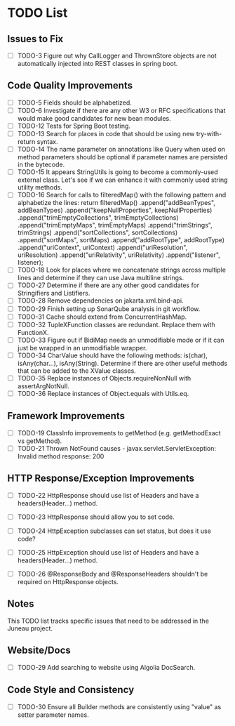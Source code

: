 # TODO List

## Issues to Fix

- [ ] TODO-3 Figure out why CallLogger and ThrownStore objects are not automatically injected into REST classes in spring boot.

## Code Quality Improvements

- [ ] TODO-5 Fields should be alphabetized.
- [ ] TODO-6 Investigate if there are any other W3 or RFC specifications that would make good candidates for new bean modules.
- [ ] TODO-12 Tests for Spring Boot testing.
- [ ] TODO-13 Search for places in code that should be using new try-with-return syntax.
- [ ] TODO-14 The name parameter on annotations like Query when used on method parameters should be optional if parameter names are persisted in the bytecode.
- [ ] TODO-15 It appears StringUtils is going to become a commonly-used external class. Let's see if we can enhance it with commonly used string utility methods.
- [ ] TODO-16 Search for calls to filteredMap() with the following pattern and alphabetize the lines:
		return filteredMap()
			.append("addBeanTypes", addBeanTypes)
			.append("keepNullProperties", keepNullProperties)
			.append("trimEmptyCollections", trimEmptyCollections)
			.append("trimEmptyMaps", trimEmptyMaps)
			.append("trimStrings", trimStrings)
			.append("sortCollections", sortCollections)
			.append("sortMaps", sortMaps)
			.append("addRootType", addRootType)
			.append("uriContext", uriContext)
			.append("uriResolution", uriResolution)
			.append("uriRelativity", uriRelativity)
			.append("listener", listener);
- [ ] TODO-18 Look for places where we concatenate strings across multiple lines and determine if they can use Java multiline strings.
- [ ] TODO-27 Determine if there are any other good candidates for Stringifiers and Listifiers.
- [ ] TODO-28 Remove dependencies on jakarta.xml.bind-api.
- [ ] TODO-29 Finish setting up SonarQube analysis in git workflow.
- [ ] TODO-31 Cache should extend from ConcurrentHashMap.
- [ ] TODO-32 TupleXFunction classes are redundant. Replace them with FunctionX.
- [ ] TODO-33 Figure out if BidiMap needs an unmodifiable mode or if it can just be wrapped in an unmodifiable wrapper.
- [ ] TODO-34 CharValue should have the following methods: is(char), isAny(char...), isAny(String). Determine if there are other useful methods that can be added to the XValue classes.
- [ ] TODO-35 Replace instances of Objects.requireNonNull with assertArgNotNull.
- [ ] TODO-36 Replace instances of Object.equals with Utils.eq.

## Framework Improvements

- [ ] TODO-19 ClassInfo improvements to getMethod (e.g. getMethodExact vs getMethod).
- [ ] TODO-21 Thrown NotFound causes - javax.servlet.ServletException: Invalid method response: 200

## HTTP Response/Exception Improvements

- [ ] TODO-22 HttpResponse should use list of Headers and have a headers(Header...) method.
- [ ] TODO-23 HttpResponse should allow you to set code.
- [ ] TODO-24 HttpException subclasses can set status, but does it use code?
- [ ] TODO-25 HttpException should use list of Headers and have a headers(Header...) method.

- [ ] TODO-26 @ResponseBody and @ResponseHeaders shouldn't be required on HttpResponse objects.

## Notes

This TODO list tracks specific issues that need to be addressed in the Juneau project.

## Website/Docs

- [ ] TODO-29 Add searching to website using Algolia DocSearch.

## Code Style and Consistency

- [ ] TODO-30 Ensure all Builder methods are consistently using "value" as setter parameter names.
